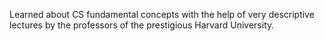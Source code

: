Learned about CS fundamental concepts with the help of very descriptive lectures by the professors of the prestigious Harvard University.
